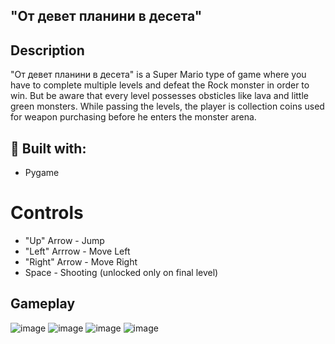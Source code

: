 ## "От девет планини в десета"

## Description
"От девет планини в десета" is a Super Mario type of game where you have to complete multiple levels and defeat the Rock monster in order to win. But be aware that every level possesses obsticles like lava and little green monsters. While passing the levels, the player is collection coins used for weapon purchasing before he enters the monster arena.

## 👷 Built with:
* Pygame

# Controls
* "Up" Arrow - Jump
* "Left" Arrrow - Move Left
* "Right" Arrow - Move Right
* Space - Shooting (unlocked only on final level)

## Gameplay
![image](https://user-images.githubusercontent.com/77447043/219722970-cf21eeba-8693-42bf-b072-5f1a3179c87c.png)
![image](https://user-images.githubusercontent.com/77447043/219723324-1b4e33c3-cf78-437c-bf0e-868e5c8968f3.png)
![image](https://user-images.githubusercontent.com/77447043/219723547-72251e77-76b8-47e7-a507-be7e7ffbcb94.png)
![image](https://user-images.githubusercontent.com/77447043/219724269-2708d77b-9978-435e-b189-d50a319c18b5.png)
